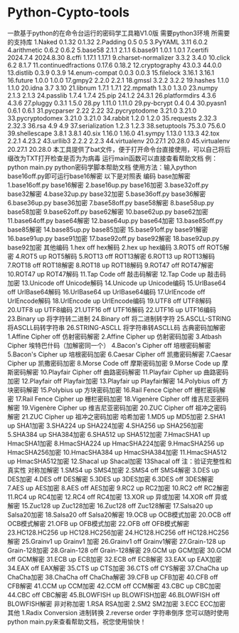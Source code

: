 # Python-Cypto-tools
一款基于python的在命令台运行的密码学工具箱V1.0版
需要python3环境
所需要的支持库
1.Naked	0.1.32	0.1.32
2.Padding	0.5	0.5
3.PyYAML	3.11	6.0.2
4.arithmetic	0.6.2	0.6.2
5.base58	2.1.1	2.1.1
6.base91	1.0.1	1.0.1
7.certifi	2024.7.4	2024.8.30
8.cffi	1.17.1	1.17.1
9.charset-normalizer	3.3.2	3.4.0
10.click	6.2	8.1.7
11.continuedfractions	0.17.6	0.18.2
12.cryptography	43.0.3	44.0.0
13.distlib	0.3.9	0.3.9
14.enum-compat	0.0.3	0.0.3
15.filelock	3.16.1	3.16.1
16.future	1.0.0	1.0.0
17.gmpy2	2.2.0	2.2.1
18.gmssl	3.2.2	3.2.2
19.hashes	1.1.0	1.1.0
20.idna	3.7	3.10
21.libnum	1.7.1	1.7.1
22.mpmath	1.3.0	1.3.0
23.numpy	2.1.3	2.1.3
24.passlib	1.7.4	1.7.4
25.pip	24.1.2	24.3.1
26.platformdirs	4.3.6	4.3.6
27.pluggy	0.3.1	1.5.0
28.py	1.11.0	1.11.0
29.py-bcrypt	0.4	0.4
30.pyasn1	0.6.1	0.6.1
31.pycparser	2.22	2.22
32.pycryptodome	3.21.0	3.21.0
33.pycryptodomex	3.21.0	3.21.0
34.rabbit	1.2.0	1.2.0
35.requests	2.32.3	2.32.3
36.rsa	4.9	4.9
37.serialization	1.2.3	1.2.3
38.setuptools	75.3.0	75.6.0
39.shellescape	3.8.1	3.8.1
40.six	1.16.0	1.16.0
41.sympy	1.13.0	1.13.3
42.tox	2.2.1	4.23.2
43.urllib3	2.2.2	2.2.3
44.virtualenv	20.27.1	20.28.0
45.virtualenv	20.27.1	20.28.0
本工具提供了bat文件，便于打开命令台直接使用，可以自己将后缀改为TXT打开检查是否为为病毒
运行main函数可以直接查看帮助文档
例：python main.py
python密码学脚本帮助文档
使用方法：输入python base16off.py即可运行base16解密
以下是对照表
编码
base加解密
1.base16off.py     base16解密
2.base16up.py     base16加密
3.base32off.py     base32解密
4.base32up.py     base32加密
5.base36off.py     base36解密
6.base36up.py     base36加密
7.base58off.py     base58解密
8.base58up.py     base58加密
9.base62off.py     base62解密
10.base62up.py     base62加密
11.base64off.py     base64解密
12.base64up.py     base64加密
13.base85off.py     base85解密
14.base85up.py     base85加密
15.base91off.py     base91解密
16.base91up.py     base91加密
17.base92off.py     base92解密
18.base92up.py     base92加密
其他编码
1.hex off   hex解码
2.hex up   hex编码
3.ROT5 off   ROT5解密
4.ROT5 up   ROT5解码
5.ROT13 off   ROT13解密
6.ROT13 up   ROT13解码
7.ROT18 off   ROT18解密
8.ROT18 up   ROT18解码
9.ROT47 off   ROT47解密
10.ROT47 up   ROT47解码
11.Tap Code off  敲击码解密
12.Tap Code up  敲击码加密
13.Unicode off    Unicode解码
14.Unicode up    Unicode编码
15.UrlBase64 off  UrlBase64解码
16.UrlBase64 up UrlBase64编码
17.UrlEncode off  UrlEncode解码
18.UrlEncode up   UrlEncode编码
19.UTF8 off      UTF8解码
20.UTF8 up      UTF8编码
21.UTF16 off    UTF16解码
22.UTF16 up    UTF16编码
23.Binary up     将字符转二进制
24.Binary off     将二进制转字符
25.ASCLL-STRING   将ASCLL码转字符串
26.STRING-ASCLL   将字符串转ASCLL码
古典密码加解密
1.Affine Cipher off    仿射密码解密
2.Affine Cipher up    仿射密码加密
3.Atbash Cipher        埃特巴什码（加解密同一个）
4.Bacon's Cipher off 培根密码解密
5.Bacon's Cipher up 培根密码加密
6.Caesar Cipher off   凯撒密码解密
7.Caesar Cipher up   凯撒密码加密
8.Morse Code off     摩斯密码加密
9.Morse Code up     摩斯密码解密
10.Playfair Cipher off  曲路密码解密
11.Playfair Cipher up  曲路密码加密
12.Playfair off    Playfair加密
13.Playfair up    Playfair解密
14.Polybius off  方块密码解密
15.Polybius up  方块密码加密
16.Rail Fence Cipher off  栅栏密码解密
17.Rail Fence Cipher up  栅栏密码加密
18.Vigenère Cipher off    维吉尼亚密码解密
19.Vigenère Cipher up    维吉尼亚密码加密
20.ZUC Cipher off      祖冲之密码解密
21.ZUC Cipher up      祖冲之密码加密
哈希加密
1.MD5 up  MD5加密
2.SHA1 up  SHA1加密
3.SHA224 up  SHA224加密
4.SHA256 up  SHA256加密
5.SHA384 up  SHA384加密
6.SHA512 up  SHA512加密
7.HmacSHA1 up  HmacSHA1加密
8.HmacSHA224 up  HmacSHA224加密
9.HmacSHA256 up  HmacSHA256加密
10.HmacSHA384 up  HmacSHA384加密
11.HmacSHA512 up  HmacSHA512加密
12.Shacal up   Shacal加密
13Shacal off   注：验证完整性和真实性
对称加解密
1.SMS4 up  SMS4加密
2.SMS4 off  SMS4解密
3.DES up     DES加密
4.DES off     DES解密
5.3DES up   3DES加密
6.3DES off   3DES解密
7.AES up      AES加密
8.AES off    AES加密
9.RC2 up    RC2加密
10.RC2 off    RC2解密
11.RC4 up    RC4加密
12.RC4 off    RC4加密
13.XOR up    异或加密
14.XOR off    异或解密
15.Zuc128 up  Zuc128加密
16.Zuc128 off  Zuc128解密
17.Salsa20 up   Salsa20加密
18.Salsa20 off   Salsa20解密
19.OCB up   OCB模式加密
20.OCB off   OCB模式解密
21.OFB up    OFB模式加密
22.OFB off    OFB模式解密
23.HC128.HC256 up   HC128.HC256加密
24.HC128.HC256 off   HC128.HC256解密
25.Grainv1 up    Grainv1 加密
26.Grainv1 off    Grainv1解密
27.Grain-128 up   Grain-128加密
28.Grain-128 off   Grain-128解密
29.GCM up   GCM加密
30.GCM off   GCM解密
31.ECB up     ECB加密
32.ECB off     ECB解密
33.EAX up     EAX加密
34.EAX off     EAX解密
35.CTS up     CTS加密
36.CTS off     CYS解密
37.ChaCha up   ChaCha加密
38.ChaCha off   ChaCha解密
39.CFB up    CFB加密
40.CFB off    CFB解密
41.CCM up   CCM加密
42.CCM off   CCM解密
43.CBC up     CBC加密
44.CBC off     CBC解密
45.BLOWFISH up   BLOWFISH加密
46.BLOWFISH off   BLOWFISH解密
非对称加密
1.RSA  RSA加密
2.SM2  SM2加密
3.ECC   ECC加密
其他
1.Radix Conversion   进制转换
2.reverse order         字符串倒序
您可以随时使用python main.py来查看帮助文档，祝您使用愉快！
